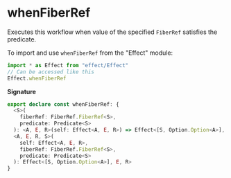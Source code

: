# whenFiberRef

Executes this workflow when value of the specified `FiberRef` satisfies the
predicate.

To import and use `whenFiberRef` from the "Effect" module:

```ts
import * as Effect from "effect/Effect"
// Can be accessed like this
Effect.whenFiberRef
```

**Signature**

```ts
export declare const whenFiberRef: {
  <S>(
    fiberRef: FiberRef.FiberRef<S>,
    predicate: Predicate<S>
  ): <A, E, R>(self: Effect<A, E, R>) => Effect<[S, Option.Option<A>], E, R>
  <A, E, R, S>(
    self: Effect<A, E, R>,
    fiberRef: FiberRef.FiberRef<S>,
    predicate: Predicate<S>
  ): Effect<[S, Option.Option<A>], E, R>
}
```

